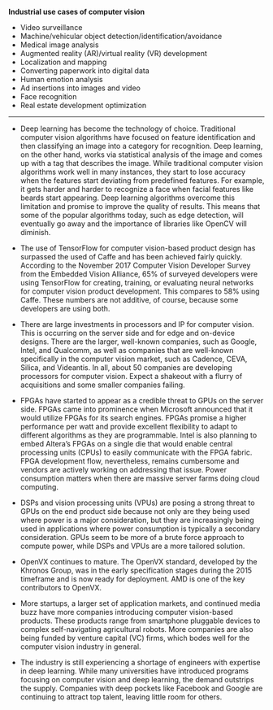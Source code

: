 
**Industrial use cases of computer vision**

* Video surveillance
* Machine/vehicular object detection/identification/avoidance
* Medical image analysis
* Augmented reality (AR)/virtual reality (VR) development
* Localization and mapping
* Converting paperwork into digital data
* Human emotion analysis
* Ad insertions into images and video
* Face recognition
* Real estate development optimization

------------

* Deep learning has become the technology of choice. Traditional computer
vision algorithms have focused on feature identification and then classifying an
image into a category for recognition. Deep learning, on the other hand, works via
statistical analysis of the image and comes up with a tag that describes the image.
While traditional computer vision algorithms work well in many instances, they start
to lose accuracy when the features start deviating from predefined features. For
example, it gets harder and harder to recognize a face when facial features like
beards start appearing. Deep learning algorithms overcome this limitation and
promise to improve the quality of results. This means that some of the popular
algorithms today, such as edge detection, will eventually go away and the
importance of libraries like OpenCV will diminish.

*  The use of TensorFlow for computer vision-based product design has
surpassed the used of Caffe and has been achieved fairly quickly. According to
the November 2017 Computer Vision Developer Survey from the Embedded Vision
Alliance, 65% of surveyed developers were using TensorFlow for creating, training,
or evaluating neural networks for computer vision product development. This
compares to 58% using Caffe. These numbers are not additive, of course, because
some developers are using both. 

* There are large investments in processors and IP for computer vision. This is
occurring on the server side and for edge and on-device designs. There are the
larger, well-known companies, such as Google, Intel, and Qualcomm, as well as
companies that are well-known specifically in the computer vision market, such as
Cadence, CEVA, Silica, and Videantis. In all, about 50 companies are developing
processors for computer vision. Expect a shakeout with a flurry of acquisitions and
some smaller companies failing.

* FPGAs have started to appear as a credible threat to GPUs on the server side.
FPGAs came into prominence when Microsoft announced that it would utilize
FPGAs for its search engines. FPGAs promise a higher performance per watt and
provide excellent flexibility to adapt to different algorithms as they are
programmable. Intel is also planning to embed Altera’s FPGAs on a single die that
would enable central processing units (CPUs) to easily communicate with the
FPGA fabric. FPGA development flow, nevertheless, remains cumbersome and
vendors are actively working on addressing that issue. Power consumption matters
when there are massive server farms doing cloud computing.

* DSPs and vision processing units (VPUs) are posing a strong threat to GPUs
on the end product side because not only are they being used where power is a
major consideration, but they are increasingly being used in applications where
power consumption is typically a secondary consideration. GPUs seem to be more
of a brute force approach to compute power, while DSPs and VPUs are a more
tailored solution.

* OpenVX continues to mature. The OpenVX standard, developed by the Khronos
Group, was in the early specification stages during the 2015 timeframe and is now
ready for deployment. AMD is one of the key contributors to OpenVX.

* More startups, a larger set of application markets, and continued media buzz
have more companies introducing computer vision-based products. These
products range from smartphone pluggable devices to complex self-navigating
agricultural robots. More companies are also being funded by venture capital (VC)
firms, which bodes well for the computer vision industry in general.

* The industry is still experiencing a shortage of engineers with expertise in
deep learning. While many universities have introduced programs focusing on
computer vision and deep learning, the demand outstrips the supply. Companies
with deep pockets like Facebook and Google are continuing to attract top talent,
leaving little room for others. 


